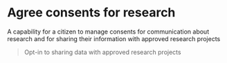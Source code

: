 # Agree consents for research

A capability for a citizen to manage consents for communication about research and for sharing their information with approved research projects

> Opt-in to sharing data with approved research projects
